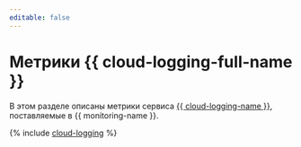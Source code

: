 ```yaml
---
editable: false
---
```


# Метрики {{ cloud-logging-full-name }}

В этом разделе описаны метрики сервиса [{{ cloud-logging-name }}](../../logging/), поставляемые в {{ monitoring-name }}.

{% include [cloud-logging](../../_includes/monitoring/metrics-ref/cloud-logging.md) %}